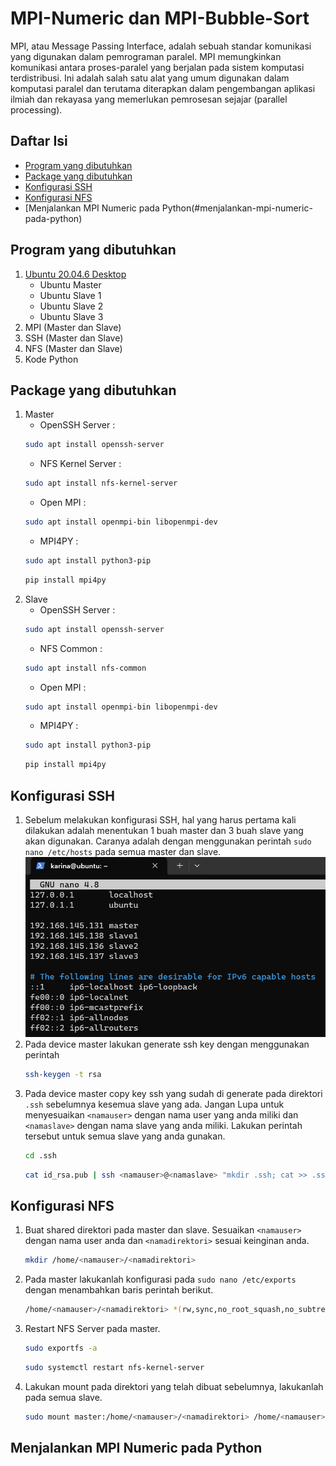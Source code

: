 # MPI-Numeric dan MPI-Bubble-Sort
MPI, atau Message Passing Interface, adalah sebuah standar komunikasi yang digunakan dalam pemrograman paralel. MPI memungkinkan komunikasi antara proses-paralel yang berjalan pada sistem komputasi terdistribusi. Ini adalah salah satu alat yang umum digunakan dalam komputasi paralel dan terutama diterapkan dalam pengembangan aplikasi ilmiah dan rekayasa yang memerlukan pemrosesan sejajar (parallel processing).
## Daftar Isi
- [Program yang dibutuhkan](#program-yang-dibutuhkan)
- [Package yang dibutuhkan](#package-yang-dibutuhkan)
- [Konfigurasi SSH](#konfigurasi-ssh)
- [Konfigurasi NFS](#konfigurasi-nfs)
- [Menjalankan MPI Numeric pada Python(#menjalankan-mpi-numeric-pada-python)
## Program yang dibutuhkan
1. [Ubuntu 20.04.6 Desktop](https://releases.ubuntu.com/focal/)
   - Ubuntu Master
   - Ubuntu Slave 1
   - Ubuntu Slave 2
   - Ubuntu Slave 3
3. MPI (Master dan Slave)
4. SSH (Master dan Slave)
5. NFS (Master dan Slave)
6. Kode Python
## Package yang dibutuhkan
1. Master
   - OpenSSH Server :
   ```bash
   sudo apt install openssh-server
   ```
   - NFS Kernel Server :
   ```bash
   sudo apt install nfs-kernel-server
   ```
   - Open MPI :
   ```bash
   sudo apt install openmpi-bin libopenmpi-dev
   ```
   - MPI4PY :
   ```bash
   sudo apt install python3-pip
   ```
   ```bash
   pip install mpi4py
   ```
2. Slave
   -  OpenSSH Server :
   ```bash
   sudo apt install openssh-server
   ```
   - NFS Common :
   ```bash
   sudo apt install nfs-common
   ```
   - Open MPI :
   ```bash
   sudo apt install openmpi-bin libopenmpi-dev
   ```
   - MPI4PY :
   ```bash
   sudo apt install python3-pip
   ```
   ```bash
   pip install mpi4py
   ```
## Konfigurasi SSH
1. Sebelum melakukan konfigurasi SSH, hal yang harus pertama kali dilakukan adalah menentukan 1 buah master dan 3 buah slave yang akan digunakan. Caranya adalah dengan menggunakan perintah `sudo nano /etc/hosts` pada semua master dan slave.
![sudo nano etc hosts](https://github.com/SyahrulWijaya/MPI-Numeric-dan-MPI-Bubble-Sort/blob/2be5d00f7a520aebe0fc313915d2331d95f83f69/sudo%20nano%20etc%20hosts.png)
2. Pada device master lakukan generate ssh key dengan menggunakan perintah
   ```bash
   ssh-keygen -t rsa
   ``` 
3. Pada device master copy key ssh yang sudah di generate pada direktori `.ssh` sebelumnya kesemua slave yang ada. Jangan Lupa untuk menyesuaikan `<namauser>` dengan nama user yang anda miliki dan `<namaslave>` dengan nama slave yang anda miliki. Lakukan perintah tersebut untuk semua slave yang anda gunakan. 
   ```bash
   cd .ssh
   ```
   ```bash
   cat id_rsa.pub | ssh <namauser>@<namaslave> "mkdir .ssh; cat >> .ssh/authorized_keys"
   ```
## Konfigurasi NFS
1. Buat shared direktori pada master dan slave. Sesuaikan `<namauser>` dengan nama user anda dan `<namadirektori>` sesuai keinginan anda.
   ```bash
   mkdir /home/<namauser>/<namadirektori>
   ```
2. Pada master lakukanlah konfigurasi pada `sudo nano /etc/exports` dengan menambahkan baris perintah berikut.
   ```bash
   /home/<namauser>/<namadirektori> *(rw,sync,no_root_squash,no_subtree_check)
   ```
3. Restart NFS Server pada master.
   ```bash
   sudo exportfs -a
   ```
   ```bash
   sudo systemctl restart nfs-kernel-server
   ```
4. Lakukan mount pada direktori yang telah dibuat sebelumnya, lakukanlah pada semua slave.
   ```bash
   sudo mount master:/home/<namauser>/<namadirektori> /home/<namauser>/<namadirektori>
   ```
## Menjalankan MPI Numeric pada Python

